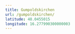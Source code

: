 ```yaml
---
title: Gumpoldskirchen
url: /gumpoldskirchen/
latitude: 48.0455015
longitude: 16.277990300000003
---
```

